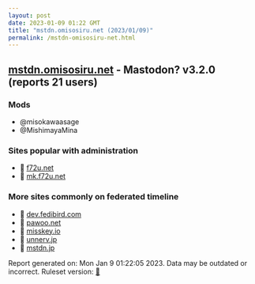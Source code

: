 ```yaml
---
layout: post
date: 2023-01-09 01:22 GMT
title: "mstdn.omisosiru.net (2023/01/09)"
permalink: /mstdn-omisosiru-net.html
---
```



## [mstdn.omisosiru.net](https://mstdn.omisosiru.net) - Mastodon? v3.2.0 (reports 21 users)

### Mods
 * @misokawaasage
 * @MishimayaMina

### Sites popular with administration

* 🐘 [f72u.net](/f72u-net.html)
* 🐘 [mk.f72u.net](/mk-f72u-net.html)

### More sites commonly on federated timeline

* 🐘 [dev.fedibird.com](/dev-fedibird-com.html)
* 🚫 [pawoo.net](/pawoo-net.html)
* 🚫 [misskey.io](/misskey-io.html)
* 🐘 [unnerv.jp](/unnerv-jp.html)
* 🐘 [mstdn.jp](/mstdn-jp.html)

Report generated on: Mon Jan  9 01:22:05 2023. Data may be outdated or incorrect.
Ruleset version: [🏀](/version-basketball)
